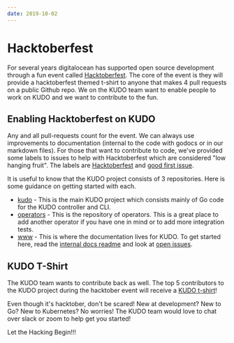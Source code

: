 ```yaml
---
date: 2019-10-02
---
```


# Hacktoberfest

For several years digitalocean has supported open source development through a fun event called [Hacktoberfest](https://hacktoberfest.digitalocean.com/). The core of the event is they will provide a hacktoberfest themed t-shirt to anyone that makes 4 pull requests on a public Github repo. We on the KUDO team want to enable people to work on KUDO and we want to contribute to the fun.

<!-- more -->

## Enabling Hacktoberfest on KUDO

Any and all pull-requests count for the event. We can always use improvements to documentation (internal to the code with godocs or in our markdown files). For those that want to contribute to code, we've provided some labels to issues to help with Hacktoberfest which are considered "low hanging fruit".  The labels are [Hacktoberfest](https://github.com/kudobuilder/kudo/labels/Hacktoberfest) and [good first issue](https://github.com/kudobuilder/kudo/labels/good%20first%20issue).


It is useful to know that the KUDO project consists of 3 repositories.  Here is some guidance on getting started with each.
* [kudo](https://github.com/kudobuilder/kudo) - This is the main KUDO project which consists mainly of Go code for the KUDO controller and CLI.
* [operators](https://github.com/kudobuilder/operators) - This is the repository of operators. This is a great place to add another operator if you have one in mind or to add more integration tests.
* [www](https://github.com/kudobuilder/www) - This is where the documentation lives for KUDO. To get started here, read the [internal docs readme](https://github.com/kudobuilder/www/tree/master/content/internal-docs) and look at [open issues](https://github.com/kudobuilder/www/issues).


## KUDO T-Shirt

The KUDO team wants to contribute back as well. The top 5 contributors to the KUDO project during the hacktober event will receive a [KUDO t-shirt](/images/kudo-tshirt.jpg?10x20)!


Even though it's hacktober, don't be scared! New at development?  New to Go?  New to Kubernetes? No worries! The KUDO team would love to chat over slack or zoom to help get you started!

Let the Hacking Begin!!!
